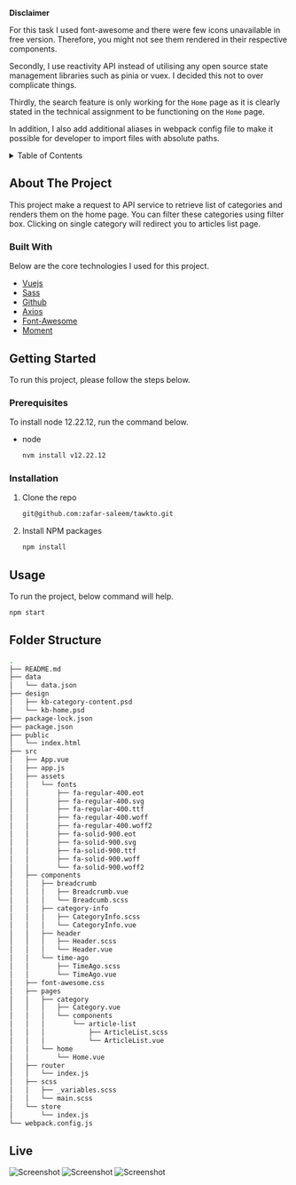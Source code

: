 **Disclaimer**

For this task I used font-awesome and there were few icons unavailable in free version. Therefore, you might not see them rendered in their respective components.

Secondly, I use reactivity API instead of utilising any open source state management libraries such as pinia or vuex. I decided this not to over complicate things.

Thirdly, the search feature is only working for the `Home` page as it is clearly stated in the technical assignment to be functioning on the `Home` page.

In addition, I also add additional aliases in webpack config file to make it possible for developer to import files with absolute paths.

<!-- TABLE OF CONTENTS -->
<details>
  <summary>Table of Contents</summary>
  <ol>
    <li>
      <a href="#about-the-project">About The Project</a>
      <ul>
        <li><a href="#built-with">Built With</a></li>
      </ul>
    </li>
    <li>
      <a href="#getting-started">Getting Started</a>
      <ul>
        <li><a href="#prerequisites">Prerequisites</a></li>
        <li><a href="#installation">Installation</a></li>
      </ul>
    </li>
    <li><a href="#usage">Usage</a></li>
    <li><a href="#folder-structure">Folder Structure</a></li>
  </ol>
</details>

<!-- ABOUT THE PROJECT -->
## About The Project

This project make a request to API service to retrieve list of categories and renders them on the home page. You can filter these categories using filter box. Clicking on single category will redirect you to articles list page.

### Built With

Below are the core technologies I used for this project.

* [Vuejs](https://vuejs.org/)
* [Sass](https://sass-lang.com/)
* [Github](https://github.com/)
* [Axios](https://axios-http.com/)
* [Font-Awesome](https://fontawesome.com/)
* [Moment](https://momentjs.com/)


## Getting Started

To run this project, please follow the steps below.

### Prerequisites

To install node 12.22.12, run the command below.

* node
  ```sh
  nvm install v12.22.12
  ```

### Installation

1. Clone the repo
   ```sh
   git@github.com:zafar-saleem/tawkto.git
   ```
2. Install NPM packages
   ```sh
   npm install
   ```


## Usage

To run the project, below command will help.

  ```sh
  npm start
  ```


<!-- FOLDER STRUCTURE -->
## Folder Structure

  ```bash
  .
├── README.md
├── data
│   └── data.json
├── design
│   ├── kb-category-content.psd
│   └── kb-home.psd
├── package-lock.json
├── package.json
├── public
│   └── index.html
├── src
│   ├── App.vue
│   ├── app.js
│   ├── assets
│   │   └── fonts
│   │       ├── fa-regular-400.eot
│   │       ├── fa-regular-400.svg
│   │       ├── fa-regular-400.ttf
│   │       ├── fa-regular-400.woff
│   │       ├── fa-regular-400.woff2
│   │       ├── fa-solid-900.eot
│   │       ├── fa-solid-900.svg
│   │       ├── fa-solid-900.ttf
│   │       ├── fa-solid-900.woff
│   │       └── fa-solid-900.woff2
│   ├── components
│   │   ├── breadcrumb
│   │   │   ├── Breadcrumb.vue
│   │   │   └── Breadcumb.scss
│   │   ├── category-info
│   │   │   ├── CategoryInfo.scss
│   │   │   └── CategoryInfo.vue
│   │   ├── header
│   │   │   ├── Header.scss
│   │   │   └── Header.vue
│   │   └── time-ago
│   │       ├── TimeAgo.scss
│   │       └── TimeAgo.vue
│   ├── font-awesome.css
│   ├── pages
│   │   ├── category
│   │   │   ├── Category.vue
│   │   │   └── components
│   │   │       └── article-list
│   │   │           ├── ArticleList.scss
│   │   │           └── ArticleList.vue
│   │   └── home
│   │       └── Home.vue
│   ├── router
│   │   └── index.js
│   ├── scss
│   │   ├── _variables.scss
│   │   └── main.scss
│   └── store
│       └── index.js
└── webpack.config.js
  ```


## Live
![Screenshot](screenshots/1.png)
![Screenshot](screenshots/2.png)
![Screenshot](screenshots/3.png)

